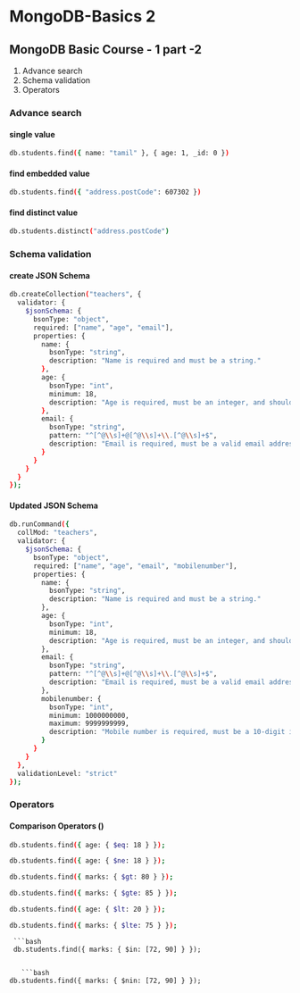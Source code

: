 # MongoDB-Basics 2

## MongoDB Basic Course - 1 part -2 
  1. Advance search
  2. Schema validation
  3. Operators


### Advance search

#### single value 
```bash
db.students.find({ name: "tamil" }, { age: 1, _id: 0 })
```
#### find embedded value
```bash
db.students.find({ "address.postCode": 607302 })
```

#### find distinct value
```bash
db.students.distinct("address.postCode")
```

### Schema validation

#### create JSON Schema
```bash
db.createCollection("teachers", {
  validator: {
    $jsonSchema: {
      bsonType: "object",
      required: ["name", "age", "email"],
      properties: {
        name: {
          bsonType: "string",
          description: "Name is required and must be a string."
        },
        age: {
          bsonType: "int",
          minimum: 18,
          description: "Age is required, must be an integer, and should be at least 18."
        },
        email: {
          bsonType: "string",
          pattern: "^[^@\\s]+@[^@\\s]+\\.[^@\\s]+$",
          description: "Email is required, must be a valid email address."
        }
      }
    }
  }
});
```

#### Updated JSON Schema

```bash
db.runCommand({
  collMod: "teachers",
  validator: {
    $jsonSchema: {
      bsonType: "object",
      required: ["name", "age", "email", "mobilenumber"],
      properties: {
        name: {
          bsonType: "string",
          description: "Name is required and must be a string."
        },
        age: {
          bsonType: "int",
          minimum: 18,
          description: "Age is required, must be an integer, and should be at least 18."
        },
        email: {
          bsonType: "string",
          pattern: "^[^@\\s]+@[^@\\s]+\\.[^@\\s]+$",
          description: "Email is required, must be a valid email address."
        },
        mobilenumber: {
          bsonType: "int",
          minimum: 1000000000,
          maximum: 9999999999,
          description: "Mobile number is required, must be a 10-digit integer."
        }
      }
    }
  },
  validationLevel: "strict"
});

```

### Operators
  #### Comparison Operators ()
  
   ```bash
  db.students.find({ age: { $eq: 18 } });
  ```
  ```bash
db.students.find({ age: { $ne: 18 } });
  ```
   ```bash
db.students.find({ marks: { $gt: 80 } });

  ```
   ```bash
db.students.find({ marks: { $gte: 85 } });

  ```
   ```bash
db.students.find({ age: { $lt: 20 } });
  ```
   ```bash
db.students.find({ marks: { $lte: 75 } });
  ```
     ```bash
     db.students.find({ marks: { $in: [72, 90] } });
  ```

     ```bash
db.students.find({ marks: { $nin: [72, 90] } });

  ```
  









